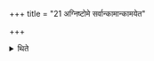 +++
title = "21 अग्निष्टोमे सर्वान्कामान्कामयेत"

+++

<details><summary>थिते</summary>

21. one obtains all the desires in the Agniṣṭoma.  
</details>
